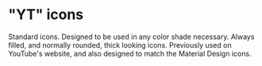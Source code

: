 # "YT" icons
Standard icons. Designed to be used in any color shade necessary. Always filled, and normally rounded, thick looking icons. Previously used on YouTube's website, and also designed to match the Material Design icons.
